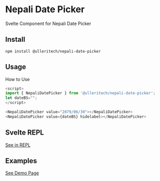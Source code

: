 # Nepali Date Picker

Svelte Component for Nepali Date Picker

## Install

```
npm install @ulleritech/nepali-date-picker
```

## Usage

How to Use

```javascript
<script>
import { NepaliDatePicker } from '@ulleritech/nepali-date-picker';
let dateBS="";
</script>

<NepaliDatePicker value="2079/06/30"></NepaliDatePicker>
<NepaliDatePicker value={dateBS} hidelabel></NepaliDatePicker>
```

## Svelte REPL

[See in REPL](https://svelte.dev/repl/e4aa09eac08441218ffa0c3f743355dc?version=3.52.0)

## Examples

[See Demo Page](https://nepalidatepicker.netlify.app/)
